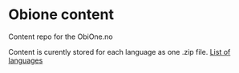 # Obione content
Content repo for the ObiOne.no

Content is curently stored for each language as one .zip file. 
[List of languages](https://drive.google.com/drive/folders/1DbleAcj160ITLvrcdXCquoGshNQBCjuR?usp=drive_link)


